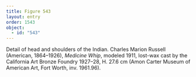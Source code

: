 ```yaml
---
title: Figure 543
layout: entry
order: 1543
object:
  - id: "543"
---
```


Detail of head and shoulders of the Indian. Charles Marion Russell (American, 1864–1926), *Medicine Whip*, modeled 1911, lost-wax cast by the California Art Bronze Foundry 1927–28, H. 27.6 cm (Amon Carter Museum of American Art, Fort Worth, inv. 1961.96).
